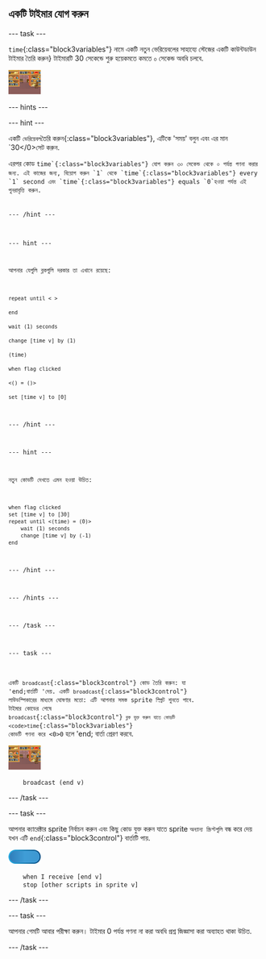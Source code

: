 ## একটি টাইমার যোগ করুন

\--- task \---

`time`{:class="block3variables"} নামে একটি নতুন ভেরিয়েবলের সাহায্যে স্টেজের একটি কাউন্টডাউন টাইমার তৈরি করুন} টাইমারটি 30 সেকেন্ডে শুরু হয়েকমতে কমতে ০ সেকেন্ড অবধি চলবে.

![Stage sprite](images/stage-sprite.png)

\--- hints \---

\--- hint \---

একটি `ভেরিয়েবল`তৈরি করুন</code>{:class="block3variables"}, এটিকে 'সময়' বলুন এবং এর মান `30</0>সেট করুন.</p>

<p>এরপর কোড <code>time`{:class="block3variables"} যোগ করুন ৩০ সেকেন্ড থেকে ০ পর্যন্ত গণনা করার জন্য. এই কাজের জন্য, বিয়োগ করুন `1` থেকে `time`{:class="block3variables"} every `1` second এবং `time`{:class="block3variables"} equals `0`হওয়া পর্যন্ত এই পুনরাবৃত্তি করুন.

\--- /hint \---

\--- hint \---

আপনার যেগুলি ব্লকগুলি দরকার তা এখানে রয়েছে:

```blocks3
repeat until < >

end

wait (1) seconds

change [time v] by (1)

(time)

when flag clicked

<() = ()>

set [time v] to [0]
```

\--- /hint \---

\--- hint \---

নতুন কোডটি দেখতে এমন হওয়া উচিত:

```blocks3
when flag clicked
set [time v] to [30]
repeat until <(time) = (0)>
    wait (1) seconds
    change [time v] by (-1)
end
```

\--- /hint \---

\--- /hints \---

\--- /task \---

\--- task \---

একটি `broadcast`{:class="block3control"} কোড তৈরি করুন: যা 'end;বার্তাটি 'দেয়. একটি `broadcast`{:class="block3control"} লাউডস্পিকারের মাধ্যমে ঘোষণার মতো: এটি আপনার সমস্ত sprite স্প্রিট শুনতে পাবে. টাইমার কোডের শেষে `broadcast`{:class="block3control"}` ব্লক যুক্ত করুন যাতে কোডটি <code>time`{:class="block3variables"} কোডটি গণনা করে <0>0</code> হলে 'end; বার্তা প্রেরণ করবে.

![Stage sprite](images/stage-sprite.png)

```blocks3
    broadcast (end v)
```

\--- /task \---

\--- task \---

আপনার ক্যারেক্টার sprite নির্বাচন করুন এবং কিছু কোড যুক্ত করুন যাতে sprite `অন্যান্য স্ক্রিপ্টগুলি` বন্ধ করে দেয় যখন এটি `end`{:class="block3control"} বার্তাটি পায়.

![Giga sprite](images/giga-sprite.png)

```blocks3
    when I receive [end v]
    stop [other scripts in sprite v]
```

\--- /task \---

\--- task \---

আপনার গেমটি আবার পরীক্ষা করুন। টাইমার 0 পর্যন্ত গণনা না করা অবধি প্রশ্ন জিজ্ঞাসা করা অব্যাহত থাকা উচিত.

\--- /task \---